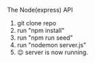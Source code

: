 The Node(express) API 
1. git clone repo
2. run "npm install"
3. run "npm run seed"
4. run "nodemon server.js"
5. 😉 server is now running.


